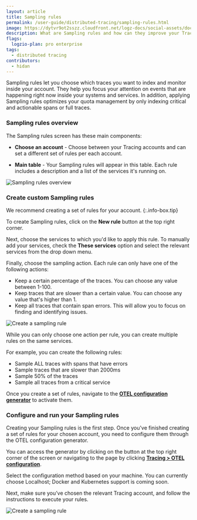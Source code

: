 ```yaml
---
layout: article
title: Sampling rules
permalink: /user-guide/distributed-tracing/sampling-rules.html
image: https://dytvr9ot2sszz.cloudfront.net/logz-docs/social-assets/docs-social.jpg
description: What are Sampling rules and how can they improve your Tracing account
flags:
  logzio-plan: pro enterprise
tags:
  - distributed tracing
contributors:
  - hidan
---
```


Sampling rules let you choose which traces you want to index and monitor inside your account. They help you focus your attention on events that are happening right now inside your systems and services. In addition, applying Sampling rules optimizes your quota management by only indexing critical and actionable spans or full traces.

### Sampling rules overview

The Sampling rules screen has these main components:

* **Choose an account** - Choose between your Tracing accounts and can set a different set of rules per each account.
<!-- * **Insights** - Logz.io provides recommended rules to help you optimize your span usage. -->
* **Main table** - Your Sampling rules will appear in this table. Each rule includes a description and a list of the services it's running on.

![Sampling rules overview](https://dytvr9ot2sszz.cloudfront.net/logz-docs/distributed-tracing/sampling-rules/sampling-rules.png)

### Create custom Sampling rules

We recommend creating a set of rules for your account.
{:.info-box.tip}

To create Sampling rules, click on the **New rule** button at the top right corner.

Next, choose the services to which you'd like to apply this rule. To manually add your services, check the **These services** option and select the relevant services from the drop down menu.

Finally, choose the sampling action. Each rule can only have one of the following actions:

* Keep a certain percentage of the traces. You can choose any value between 1-100.
* Keep traces that are slower than a certain value. You can choose any value that's higher than 1.
* Keep all traces that contain span errors. This will allow you to focus on finding and identifying issues.

![Create a sampling rule](https://dytvr9ot2sszz.cloudfront.net/logz-docs/distributed-tracing/sampling-rules/create-a-rule.png)

While you can only choose one action per rule, you can create multiple rules on the same services.

For example, you can create the following rules:

* Sample ALL traces with spans that have errors
* Sample traces that are slower than 2000ms
* Sample 50% of the traces
* Sample all traces from a critical service

Once you create a set of rules, navigate to the **[OTEL configuration generator](https://app.logz.io/#/dashboard/settings/tracing-yaml-configuration/)** to activate them.


<!-- ### Create a Logz.io insights Sampling rules

Logz.io provides recommendations on optimizing your span usage, which you can turn to Sampling rules with a click of a button.

Click on **Review recommendations** to view the suggested rules. You cannot edit or remove certain rules from this list.

To apply these suggested rules, click the **Next: configure OTEL** button. -->


### Configure and run your Sampling rules

Creating your Sampling rules is the first step. Once you've finished creating a set of rules for your chosen account, you need to configure them through the OTEL configuration generator. 

You can access the generator by clicking on the button at the top right corner of the screen or navigating to the page by clicking **[Tracing > OTEL configuration](https://app.logz.io/#/dashboard/settings/tracing-yaml-configuration/)**.

Select the configuration method based on your machine. You can currently choose Localhost; Docker and Kubernetes support is coming soon.

Next, make sure you’ve chosen the relevant Tracing account, and follow the instructions to execute your rules.

![Create a sampling rule](https://dytvr9ot2sszz.cloudfront.net/logz-docs/distributed-tracing/sampling-rules/otel-configuration-screen.png)